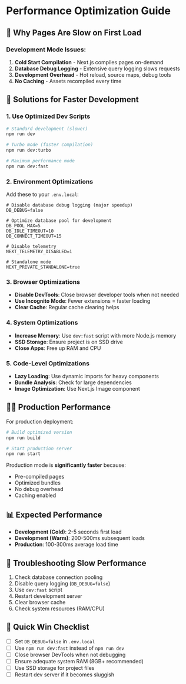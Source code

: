 # Performance Optimization Guide

## 🐌 Why Pages Are Slow on First Load

### Development Mode Issues:
1. **Cold Start Compilation** - Next.js compiles pages on-demand
2. **Database Debug Logging** - Extensive query logging slows requests  
3. **Development Overhead** - Hot reload, source maps, debug tools
4. **No Caching** - Assets recompiled every time

## 🚀 Solutions for Faster Development

### 1. Use Optimized Dev Scripts

```bash
# Standard development (slower)
npm run dev

# Turbo mode (faster compilation)
npm run dev:turbo

# Maximum performance mode
npm run dev:fast
```

### 2. Environment Optimizations

Add these to your `.env.local`:

```env
# Disable database debug logging (major speedup)
DB_DEBUG=false

# Optimize database pool for development
DB_POOL_MAX=5
DB_IDLE_TIMEOUT=10
DB_CONNECT_TIMEOUT=15

# Disable telemetry
NEXT_TELEMETRY_DISABLED=1

# Standalone mode
NEXT_PRIVATE_STANDALONE=true
```

### 3. Browser Optimizations

- **Disable DevTools**: Close browser developer tools when not needed
- **Use Incognito Mode**: Fewer extensions = faster loading
- **Clear Cache**: Regular cache clearing helps

### 4. System Optimizations

- **Increase Memory**: Use `dev:fast` script with more Node.js memory
- **SSD Storage**: Ensure project is on SSD drive
- **Close Apps**: Free up RAM and CPU

### 5. Code-Level Optimizations

- **Lazy Loading**: Use dynamic imports for heavy components
- **Bundle Analysis**: Check for large dependencies
- **Image Optimization**: Use Next.js Image component

## 🏃‍♂️ Production Performance

For production deployment:

```bash
# Build optimized version
npm run build

# Start production server
npm run start
```

Production mode is **significantly faster** because:
- Pre-compiled pages
- Optimized bundles
- No debug overhead
- Caching enabled

## 📊 Expected Performance

- **Development (Cold)**: 2-5 seconds first load
- **Development (Warm)**: 200-500ms subsequent loads  
- **Production**: 100-300ms average load time

## 🔧 Troubleshooting Slow Performance

1. Check database connection pooling
2. Disable query logging (`DB_DEBUG=false`)
3. Use `dev:fast` script
4. Restart development server
5. Clear browser cache
6. Check system resources (RAM/CPU)

## 🎯 Quick Win Checklist

- [ ] Set `DB_DEBUG=false` in `.env.local`
- [ ] Use `npm run dev:fast` instead of `npm run dev`
- [ ] Close browser DevTools when not debugging
- [ ] Ensure adequate system RAM (8GB+ recommended)
- [ ] Use SSD storage for project files
- [ ] Restart dev server if it becomes sluggish 